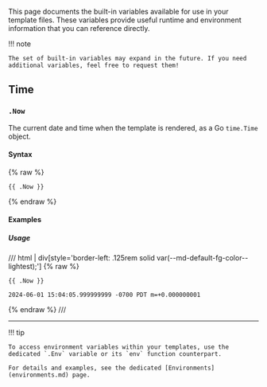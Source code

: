 This page documents the built-in variables available for use in your template files. These variables provide useful runtime and environment information that you can reference directly.

!!! note

    The set of built-in variables may expand in the future. If you need additional variables, feel free to request them!

## Time

### `.Now`

The current date and time when the template is rendered, as a Go `time.Time` object.

#### Syntax

{% raw %}

```jinja linenums="1"
{{ .Now }}
```

{% endraw %}

#### Examples

##### Usage

/// html | div[style='border-left: .125rem solid var(--md-default-fg-color--lightest);']
{% raw %}

```jinja title="Template" linenums="1"
{{ .Now }}
```

```text title="Output" linenums="1"
2024-06-01 15:04:05.999999999 -0700 PDT m=+0.000000001
```

{% endraw %}
///

---

!!! tip

    To access environment variables within your templates, use the dedicated `.Env` variable or its `env` function counterpart.

    For details and examples, see the dedicated [Environments](environments.md) page.
